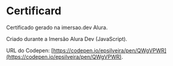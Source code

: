 # Certificard

Certificado gerado na imersao.dev Alura.

Criado durante a Imersão Alura Dev (JavaScript).

URL do Codepen: [https://codepen.io/epsilveira/pen/QWgVPWR](https://codepen.io/epsilveira/pen/QWgVPWR).